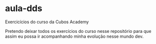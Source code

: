 # aula-dds
Exercicícios do curso da Cubos Academy

Pretendo deixar todos os exercícios do curso nesse repositório para que assim eu possa ir acompanhando minha evolução nesse mundo dev.